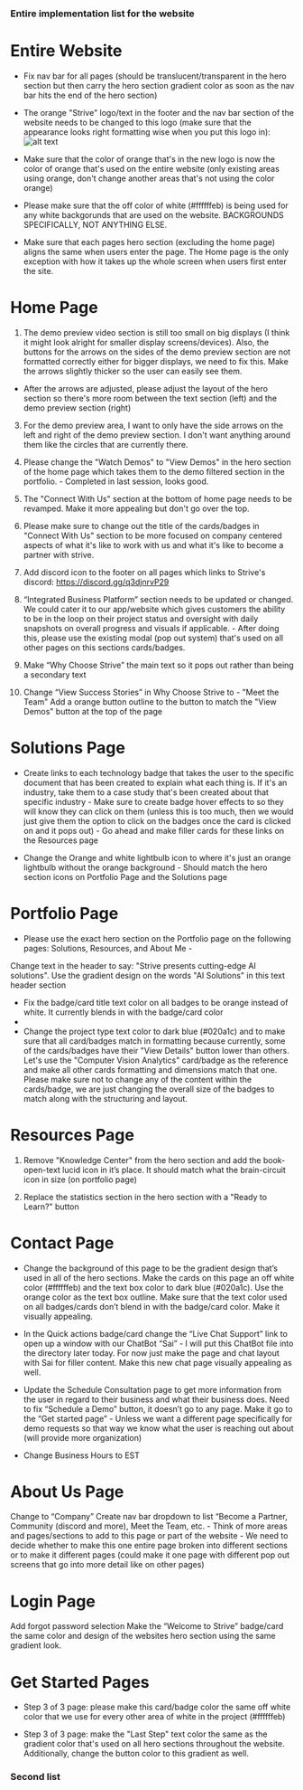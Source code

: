 ### Entire implementation list for the website ###


# Entire Website #
- Fix nav bar for all pages (should be translucent/transparent in the hero section but then carry the hero section gradient color as soon as the nav bar hits the end of the hero section)

- The orange "Strive" logo/text in the footer and the nav bar section of the website needs to be changed to this logo (make sure that the appearance looks right formatting wise when you put this logo in):  ![alt text](STRIVE_orange_text_transparent_1500x1500.png)

- Make sure that the color of orange that's in the new logo is now the color of orange that's used on the entire website (only existing areas using orange, don't change another areas that's not using the color orange)

- Please make sure that the off color of white (#ffffffeb) is being used for any white backgorunds that are used on the website. BACKGROUNDS SPECIFICALLY, NOT ANYTHING ELSE.

- Make sure that each pages hero section (excluding the home page) aligns the same when users enter the page. The Home page is the only exception with how it takes up the whole screen when users first enter the site. 

# Home Page #

1. The demo preview video section is still too small on big displays (I think it might look alright for smaller display screens/devices). 
Also, the buttons for the arrows on the sides of the demo preview section are not formatted correctly either for bigger displays, we need to fix this. Make the arrows slightly thicker so the user can easily see them.
  - After the arrows are adjusted, please adjust the layout of the hero section so there's more room  between the text section (left) and the demo preview section (right)
  
3. For the demo preview area, I want to only have the side arrows on the left and right of the demo preview section. I don't want anything around them like the circles that are currently there. 

4. Please change the "Watch Demos" to "View Demos" in the hero section of the home page which takes them to the demo filtered section in the portfolio. - Completed in last session, looks good.

5. The "Connect With Us" section at the bottom of home page needs to be revamped. Make it more appealing but don't go over the top.

6.  Please make sure to change out the title of the cards/badges in "Connect With Us" section to be more focused on company centered aspects of what it's like to work with us and what it's like to become a partner with strive. 

7. Add discord icon to the footer on all pages which links to Strive's discord: https://discord.gg/q3djnrvP29 

8. “Integrated Business Platform” section needs to be updated or changed. We could cater it to our app/website which gives customers the ability to be in the loop on their project status and oversight with daily snapshots on overall progress and visuals if applicable. - After doing this, please use the existing modal (pop out system) that's used on all other pages on this sections cards/badges.

9. Make “Why Choose Strive” the main text so it pops out rather than being a secondary text 

10. Change “View Success Stories” in Why Choose Strive to - "Meet the Team" Add a orange button outline to the button to match the "View Demos" button at the top of the page


# Solutions Page #

- Create links to each technology badge that takes the user to the specific document that has been created to explain what each thing is. If it's an industry, take them to a case study that's been created about that specific industry - Make sure to create badge hover effects to so they will know they can click on them (unless this is too much, then we would just give them the option to click on the badges once the card is clicked on and it pops out) - Go ahead and make filler cards for these links on the Resources page

- Change the Orange and white lightbulb icon to where it's just an orange lightbulb without the orange background - Should match the hero section icons on Portfolio Page and the Solutions page

# Portfolio Page #

- Please use the exact hero section on the Portfolio page on the following pages: Solutions, Resources, and About Me - 

Change text in the header to say: "Strive presents cutting-edge AI solutions". Use the gradient design on the words "AI Solutions" in this text header section 

- Fix the badge/card title text color on all badges to be orange instead of white. It currently blends in with the badge/card color
- 
- Change the project type text color to dark blue (#020a1c) and to make sure that all card/badges match in formatting because currently, some of the cards/badges have their "View Details" button lower than others. Let's use the "Computer Vision Analytics" card/badge as the reference and make all other cards formatting and dimensions match that one. Please make sure not to change any of the content within the cards/badge, we are just changing the overall size of the badges to match along with the structuring and layout. 

# Resources Page #

1. Remove "Knowledge Center" from the hero section and add the book-open-text lucid icon in it’s place. It should match what the brain-circuit icon in size (on portfolio page)

2. Replace the statistics section in the hero section with a "Ready to Learn?" button


# Contact Page #

- Change the background of this page to be the gradient design that’s used in all of the hero sections. Make the cards on this page an off white color (#ffffffeb) and the text box color to dark blue (#020a1c). Use the orange color as the text box outline. Make sure that the text color used on all badges/cards don’t blend in with the badge/card color. Make it visually appealing.

- In the Quick actions badge/card change the “Live Chat Support” link to open up a window with our ChatBot “Sai” - I will put this ChatBot file into the directory later today. For now just make the page and chat layout with Sai for filler content. Make this new chat page visually appealing as well.

- Update the Schedule Consultation page to get more information from the user in regard to their business and what their business does.
Need to fix “Schedule a Demo” button, it doesn’t go to any page. Make it go to the “Get started page” - Unless we want a different page specifically for demo requests so that way we know what the user is reaching out about (will provide more organization)

- Change Business Hours to EST

# About Us Page # 
Change to “Company”
Create nav bar dropdown to list “Become a Partner, Community (discord and more), Meet the Team, etc. - Think of more areas and pages/sections to add to this page or part of the website - We need to decide whether to make this one entire page broken into different sections or to make it different pages (could make it one page with different pop out screens that go into more detail like on other pages)

# Login Page #

Add forgot password selection
Make the “Welcome to Strive” badge/card the same color and design of the websites hero section using the same gradient look.

# Get Started Pages # 

- Step 3 of 3 page: please make this card/badge color the same off white color that we use for every other area of white in the project (#ffffffeb) 

- Step 3 of 3 page: make the "Last Step" text color the same as the gradient color that's used on all hero sections throughout the website. Additionally, change the button color to this gradient as well.



### Second list ###

